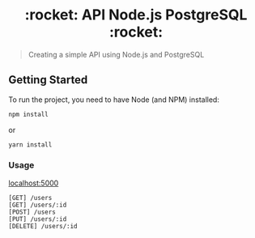 <h1 align="center">:rocket: API Node.js PostgreSQL :rocket:</h1>

>Creating a simple API using Node.js and PostgreSQL

## Getting Started

To run the project, you need to have Node (and NPM) installed:

```bash
npm install
```
or
```bash
yarn install
```

### Usage

[localhost:5000](localhost:5000)

```
[GET] /users
[GET] /users/:id
[POST] /users
[PUT] /users/:id
[DELETE] /users/:id
```

